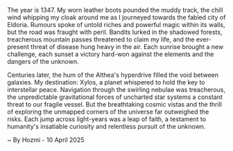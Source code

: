 
The year is 1347.  My worn leather boots pounded the muddy track, the chill wind whipping my cloak around me as I journeyed towards the fabled city of Eldoria.  Rumours spoke of untold riches and powerful magic within its walls, but the road was fraught with peril.  Bandits lurked in the shadowed forests, treacherous mountain passes threatened to claim my life, and the ever-present threat of disease hung heavy in the air.  Each sunrise brought a new challenge, each sunset a victory hard-won against the elements and the dangers of the unknown.

Centuries later, the hum of the Althea's hyperdrive filled the void between galaxies.  My destination: Xylos, a planet whispered to hold the key to interstellar peace.  Navigation through the swirling nebulae was treacherous, the unpredictable gravitational forces of uncharted star systems a constant threat to our fragile vessel.  But the breathtaking cosmic vistas and the thrill of exploring the unmapped corners of the universe far outweighed the risks. Each jump across light-years was a leap of faith, a testament to humanity's insatiable curiosity and relentless pursuit of the unknown.

~ By Hozmi - 10 April 2025
